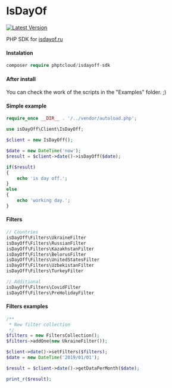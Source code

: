 # IsDayOf

[![Latest Version](https://github.com/PHPTCloud/IsDayOff/releases/tag/1.0.1)](https://img.shields.io/badge/release-1.0.1-blue)

PHP SDK for [isdayof.ru](https://isdayoff.ru)

#### Instalation
```php
composer require phptcloud/isdayoff-sdk
```


#### After install
You can check the work of the scripts in the "Examples" folder. ;)

#### Simple example

```php
require_once __DIR__ . '/../vendor/autoload.php';

use isDayOff\Client\IsDayOff;

$client = new IsDayOff();

$date = new DateTime('now');
$result = $client->date()->isDayOff($date);

if($result)
{
    echo 'is day off.';
}
else
{
    echo 'working day.';
}
```

#### Filters


```php
// Countries
isDayOff\Filters\UkraineFilter
isDayOff\Filters\RussianFilter
isDayOff\Filters\KazakhstanFilter
isDayOff\Filters\BelorusFilter
isDayOff\Filters\UnitedStatesFilter
isDayOff\Filters\UzbekistanFilter
isDayOff\Filters\TurkeyFilter

// Additional
isDayOff\Filters\CovidFilter
isDayOff\Filters\PreHolidayFilter
```

#### Filters examples

```php
/**
 * New filter collection
 */
$filters = new FiltersCollection();
$filters->addOne(new UkraineFilter());

$client->date()->setFilters($filters);
$date = new DateTime('2019/01/01');

$result = $client->date()->getDataPerMonth($date);

print_r($result);
```